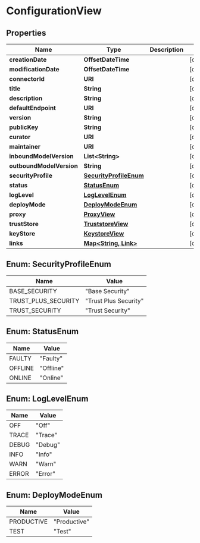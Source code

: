 

# ConfigurationView


## Properties

| Name | Type | Description | Notes |
|------------ | ------------- | ------------- | -------------|
|**creationDate** | **OffsetDateTime** |  |  [optional] |
|**modificationDate** | **OffsetDateTime** |  |  [optional] |
|**connectorId** | **URI** |  |  [optional] |
|**title** | **String** |  |  [optional] |
|**description** | **String** |  |  [optional] |
|**defaultEndpoint** | **URI** |  |  [optional] |
|**version** | **String** |  |  [optional] |
|**publicKey** | **String** |  |  [optional] |
|**curator** | **URI** |  |  [optional] |
|**maintainer** | **URI** |  |  [optional] |
|**inboundModelVersion** | **List&lt;String&gt;** |  |  [optional] |
|**outboundModelVersion** | **String** |  |  [optional] |
|**securityProfile** | [**SecurityProfileEnum**](#SecurityProfileEnum) |  |  [optional] |
|**status** | [**StatusEnum**](#StatusEnum) |  |  [optional] |
|**logLevel** | [**LogLevelEnum**](#LogLevelEnum) |  |  [optional] |
|**deployMode** | [**DeployModeEnum**](#DeployModeEnum) |  |  [optional] |
|**proxy** | [**ProxyView**](ProxyView.md) |  |  [optional] |
|**trustStore** | [**TruststoreView**](TruststoreView.md) |  |  [optional] |
|**keyStore** | [**KeystoreView**](KeystoreView.md) |  |  [optional] |
|**links** | [**Map&lt;String, Link&gt;**](Link.md) |  |  [optional] |



## Enum: SecurityProfileEnum

| Name | Value |
|---- | -----|
| BASE_SECURITY | &quot;Base Security&quot; |
| TRUST_PLUS_SECURITY | &quot;Trust Plus Security&quot; |
| TRUST_SECURITY | &quot;Trust Security&quot; |



## Enum: StatusEnum

| Name | Value |
|---- | -----|
| FAULTY | &quot;Faulty&quot; |
| OFFLINE | &quot;Offline&quot; |
| ONLINE | &quot;Online&quot; |



## Enum: LogLevelEnum

| Name | Value |
|---- | -----|
| OFF | &quot;Off&quot; |
| TRACE | &quot;Trace&quot; |
| DEBUG | &quot;Debug&quot; |
| INFO | &quot;Info&quot; |
| WARN | &quot;Warn&quot; |
| ERROR | &quot;Error&quot; |



## Enum: DeployModeEnum

| Name | Value |
|---- | -----|
| PRODUCTIVE | &quot;Productive&quot; |
| TEST | &quot;Test&quot; |



